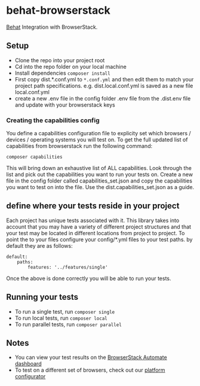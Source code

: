 # behat-browserstack
[Behat](https://github.com/Behat/Behat) Integration with BrowserStack.

## Setup
* Clone the repo into your project root
* Cd into the repo folder on your local machine
* Install dependencies `composer install`
* First copy dist.*.conf.yml to `*.conf.yml` and then edit them to match your project path specifications. e.g. dist.local.conf.yml is saved as a new file local.conf.yml
* create a new .env file in the config folder .env file from the .dist.env file and update with your browserstack keys

### Creating the capabilities config
You define a capabilities configuration file to explicity set which browsers / devices / operating systems you will test on. To get the full updated list of capabilities from browserstack run the following command:
```
composer capabilities
```

This will bring down an exhaustive list of ALL capabilities. Look through the list and pick out the capabilities you want to run your tests on. Create a new file in the config folder called capabilities_set.json and copy the capabilities you want to test on into the file. Use the dist.capabilities_set.json as a guide. 

## define where your tests reside in your project
Each project has unique tests associated with it. This library takes into account that you may have a variety of different project structures and that your test may be located in different locations from project to project. To point the to your files configure your config/*.yml files to your test paths. by default they are as follows:
```
default:
    paths:
        features: '../features/single'
``` 

Once the above is done correctly you will be able to run your tests.

## Running your tests
- To run a single test, run `composer single`
- To run local tests, run `composer local`
- To run parallel tests, run `composer parallel`

## Notes
* You can view your test results on the [BrowserStack Automate dashboard](https://www.browserstack.com/automate)
* To test on a different set of browsers, check out our [platform configurator](https://www.browserstack.com/automate/php#setting-os-and-browser)
  